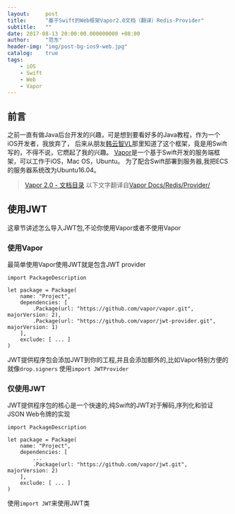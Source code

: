 ```yaml
---
layout:     post
title:      "基于Swift的Web框架Vapor2.0文档（翻译）Redis-Provider"
subtitle:   ""
date: 2017-08-13 20:00:00.000000000 +08:00
author:     "范东"
header-img: "img/post-bg-ios9-web.jpg"
catalog:    true
tags:
    - iOS
    - Swift
    - Web
    - Vapor
---
```

## 前言
之前一直有做Java后台开发的兴趣，可是想到要看好多的Java教程，作为一个iOS开发者，我放弃了，
后来从朋友[韩云智VL](http://www.jianshu.com/u/92f7630a351b)那里知道了这个框架，竟是用Swift写的，不得不说，它燃起了我的兴趣。
[Vapor](http://vapor.codes)是一个基于Swift开发的服务端框架，可以工作于iOS，Mac OS，Ubuntu。
为了配合Swift部署到服务器,我把ECS的服务器系统改为Ubuntu16.04。
> [Vapor 2.0 - 文档目录](http://blog.fandong.me/2017/08/01/iOS-SwiftVaporWeb/)
> 以下文字翻译自[Vapor Docs/Redis/Provider/](https://docs.vapor.codes/2.0/redis/provider/)

## 使用JWT
这章节讲述怎么导入JWT包,不论你使用Vapor或者不使用Vapor
### 使用Vapor
最简单使用Vapor使用JWT就是包含JWT provider

```
import PackageDescription

let package = Package(
    name: "Project",
    dependencies: [
        .Package(url: "https://github.com/vapor/vapor.git", majorVersion: 2),
        .Package(url: "https://github.com/vapor/jwt-provider.git", majorVersion: 1)
    ],
    exclude: [ ... ]
)
```

JWT提供程序包会添加JWT到你的工程,并且会添加额外的,比如Vapor特别方便的就像```drop.signers```
使用```import JWTProvider```

### 仅使用JWT
JWT提供程序包的核心是一个快速的,纯Swift的JWT对于解码,序列化和验证JSON Web令牌的实现

```
import PackageDescription

let package = Package(
    name: "Project",
    dependencies: [
        ...
        .Package(url: "https://github.com/vapor/jwt.git", majorVersion: 2)
    ],
    exclude: [ ... ]
)
```
使用```import JWT```来使用JWT类